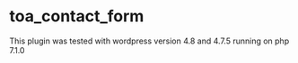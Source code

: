 # toa_contact_form
This plugin was tested with wordpress version 4.8 and 4.7.5 running on php 7.1.0
